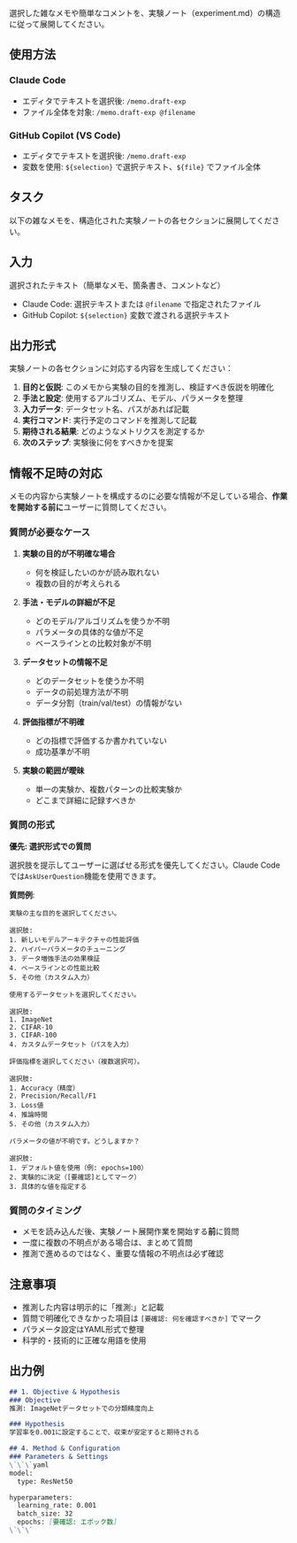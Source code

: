 選択した雑なメモや簡単なコメントを、実験ノート（experiment.md）の構造に従って展開してください。

## 使用方法

### Claude Code
- エディタでテキストを選択後: `/memo.draft-exp`
- ファイル全体を対象: `/memo.draft-exp @filename`

### GitHub Copilot (VS Code)
- エディタでテキストを選択後: `/memo.draft-exp`
- 変数を使用: `${selection}` で選択テキスト、`${file}` でファイル全体

## タスク
以下の雑なメモを、構造化された実験ノートの各セクションに展開してください。

## 入力
選択されたテキスト（簡単なメモ、箇条書き、コメントなど）
- Claude Code: 選択テキストまたは `@filename` で指定されたファイル
- GitHub Copilot: `${selection}` 変数で渡される選択テキスト

## 出力形式
実験ノートの各セクションに対応する内容を生成してください：

1. **目的と仮説**: このメモから実験の目的を推測し、検証すべき仮説を明確化
2. **手法と設定**: 使用するアルゴリズム、モデル、パラメータを整理
3. **入力データ**: データセット名、パスがあれば記載
4. **実行コマンド**: 実行予定のコマンドを推測して記載
5. **期待される結果**: どのようなメトリクスを測定するか
6. **次のステップ**: 実験後に何をすべきかを提案

## 情報不足時の対応

メモの内容から実験ノートを構成するのに必要な情報が不足している場合、**作業を開始する前に**ユーザーに質問してください。

### 質問が必要なケース

1. **実験の目的が不明確な場合**
   - 何を検証したいのかが読み取れない
   - 複数の目的が考えられる

2. **手法・モデルの詳細が不足**
   - どのモデル/アルゴリズムを使うか不明
   - パラメータの具体的な値が不足
   - ベースラインとの比較対象が不明

3. **データセットの情報不足**
   - どのデータセットを使うか不明
   - データの前処理方法が不明
   - データ分割（train/val/test）の情報がない

4. **評価指標が不明確**
   - どの指標で評価するか書かれていない
   - 成功基準が不明

5. **実験の範囲が曖昧**
   - 単一の実験か、複数パターンの比較実験か
   - どこまで詳細に記録すべきか

### 質問の形式

**優先: 選択形式での質問**

選択肢を提示してユーザーに選ばせる形式を優先してください。Claude Codeでは`AskUserQuestion`機能を使用できます。

**質問例**:

```
実験の主な目的を選択してください。

選択肢:
1. 新しいモデルアーキテクチャの性能評価
2. ハイパーパラメータのチューニング
3. データ増強手法の効果検証
4. ベースラインとの性能比較
5. その他（カスタム入力）
```

```
使用するデータセットを選択してください。

選択肢:
1. ImageNet
2. CIFAR-10
3. CIFAR-100
4. カスタムデータセット（パスを入力）
```

```
評価指標を選択してください（複数選択可）。

選択肢:
1. Accuracy（精度）
2. Precision/Recall/F1
3. Loss値
4. 推論時間
5. その他（カスタム入力）
```

```
パラメータの値が不明です。どうしますか？

選択肢:
1. デフォルト値を使用（例: epochs=100）
2. 実験的に決定（[要確認]としてマーク）
3. 具体的な値を指定する
```

### 質問のタイミング

- メモを読み込んだ後、実験ノート展開作業を開始する**前**に質問
- 一度に複数の不明点がある場合は、まとめて質問
- 推測で進めるのではなく、重要な情報の不明点は必ず確認

## 注意事項
- 推測した内容は明示的に「推測:」と記載
- 質問で明確化できなかった項目は `[要確認: 何を確認すべきか]` でマーク
- パラメータ設定はYAML形式で整理
- 科学的・技術的に正確な用語を使用

## 出力例
```markdown
## 1. Objective & Hypothesis
### Objective
推測: ImageNetデータセットでの分類精度向上

### Hypothesis
学習率を0.001に設定することで、収束が安定すると期待される

## 4. Method & Configuration
### Parameters & Settings
\`\`\`yaml
model:
  type: ResNet50

hyperparameters:
  learning_rate: 0.001
  batch_size: 32
  epochs: [要確認: エポック数]
\`\`\`
```
